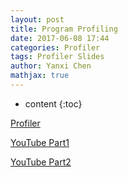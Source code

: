 ```yaml
---
layout: post
title: Program Profiling
date: 2017-06-08 17:44
categories: Profiler
tags: Profiler Slides
author: Yanxi Chen
mathjax: true
---
```


* content
{:toc}

[Profiler]({{site.url}}/assets/Program-Profiling-profiling.pdf)

[YouTube Part1](https://www.youtube.com/watch?v=mQq4Dmw477w&feature=youtu.be)

[YouTube Part2](https://www.youtube.com/watch?v=tAPwPz-53hQ&feature=youtu.be)
